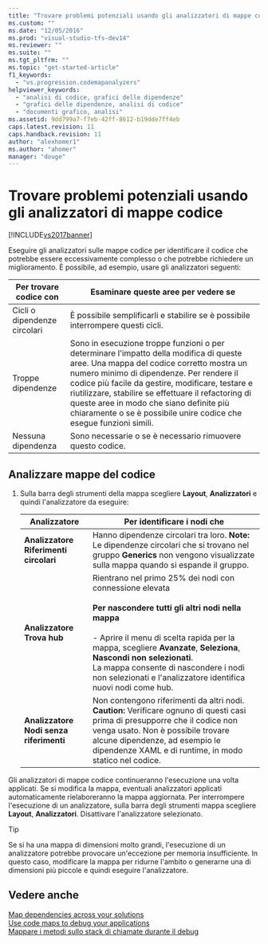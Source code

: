 ```yaml
---
title: "Trovare problemi potenziali usando gli analizzatori di mappe codice | Microsoft Docs"
ms.custom: ""
ms.date: "12/05/2016"
ms.prod: "visual-studio-tfs-dev14"
ms.reviewer: ""
ms.suite: ""
ms.tgt_pltfrm: ""
ms.topic: "get-started-article"
f1_keywords: 
  - "vs.progression.codemapanalyzers"
helpviewer_keywords: 
  - "analisi di codice, grafici delle dipendenze"
  - "grafici delle dipendenze, analisi di codice"
  - "documenti grafico, analisi"
ms.assetid: 9dd799a7-f7eb-42ff-8612-b19dde7ff4eb
caps.latest.revision: 11
caps.handback.revision: 11
author: "alexhomer1"
ms.author: "ahomer"
manager: "douge"
---
```

# Trovare problemi potenziali usando gli analizzatori di mappe codice
[!INCLUDE[vs2017banner](../code-quality/includes/vs2017banner.md)]

Eseguire gli analizzatori sulle mappe codice per identificare il codice che potrebbe essere eccessivamente complesso o che potrebbe richiedere un miglioramento. È possibile, ad esempio, usare gli analizzatori seguenti:  
  
|**Per trovare codice con**|**Esaminare queste aree per vedere se**|  
|--------------------------------|---------------------------------------------|  
|Cicli o dipendenze circolari|È possibile semplificarli e stabilire se è possibile interrompere questi cicli.|  
|Troppe dipendenze|Sono in esecuzione troppe funzioni o per determinare l'impatto della modifica di queste aree. Una mappa del codice corretto mostra un numero minimo di dipendenze. Per rendere il codice più facile da gestire, modificare, testare e riutilizzare, stabilire se effettuare il refactoring di queste aree in modo che siano definite più chiaramente o se è possibile unire codice che esegue funzioni simili.|  
|Nessuna dipendenza|Sono necessarie o se è necessario rimuovere questo codice.|  
  
## Analizzare mappe del codice  
  
1.  Sulla barra degli strumenti della mappa scegliere **Layout**, **Analizzatori** e quindi l'analizzatore da eseguire:  
  
    |**Analizzatore**|**Per identificare i nodi che**|  
    |----------------------|-------------------------------------|  
    |**Analizzatore Riferimenti circolari**|Hanno dipendenze circolari tra loro. **Note:**  Le dipendenze circolari che si trovano nel gruppo **Generics** non vengono visualizzate sulla mappa quando si espande il gruppo.|  
    |**Analizzatore Trova hub**|Rientrano nel primo 25% dei nodi con connessione elevata<br /><br /> **Per nascondere tutti gli altri nodi nella mappa**<br /><br /> -   Aprire il menu di scelta rapida per la mappa, scegliere **Avanzate**, **Seleziona**, **Nascondi non selezionati**.<br />     La mappa consente di nascondere i nodi non selezionati e l'analizzatore identifica nuovi nodi come hub.|  
    |**Analizzatore Nodi senza riferimenti**|Non contengono riferimenti da altri nodi. **Caution:**  Verificare ognuno di questi casi prima di presupporre che il codice non venga usato. Non è possibile trovare alcune dipendenze, ad esempio le dipendenze XAML e di runtime, in modo statico nel codice.|  
  
 Gli analizzatori di mappe codice continueranno l'esecuzione una volta applicati. Se si modifica la mappa, eventuali analizzatori applicati automaticamente rielaboreranno la mappa aggiornata. Per interrompere l'esecuzione di un analizzatore, sulla barra degli strumenti mappa scegliere **Layout**, **Analizzatori**. Disattivare l'analizzatore selezionato.  
  
> [!TIP]
>  Se si ha una mappa di dimensioni molto grandi, l'esecuzione di un analizzatore potrebbe provocare un'eccezione per memoria insufficiente. In questo caso, modificare la mappa per ridurne l'ambito o generarne una di dimensioni più piccole e quindi eseguire l'analizzatore.  
  
## Vedere anche  
 [Map dependencies across your solutions](../modeling/map-dependencies-across-your-solutions.md)   
 [Use code maps to debug your applications](../modeling/use-code-maps-to-debug-your-applications.md)   
 [Mappare i metodi sullo stack di chiamate durante il debug](../debugger/map-methods-on-the-call-stack-while-debugging-in-visual-studio.md)